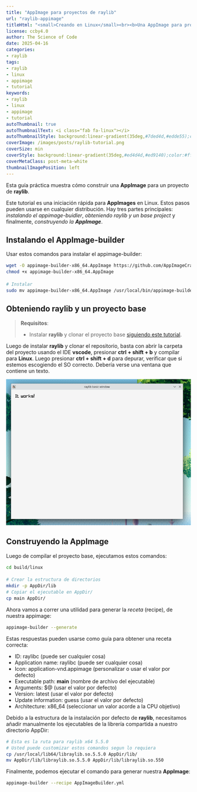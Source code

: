 ```yaml
---
title: "AppImage para proyectos de raylib"
url: "raylib-appimage"
titleHtml: "<small>Creando en Linux</small><br><b>Una AppImage para proyectos de raylib</b>"
license: ccby4.0
author: The Science of Code
date: 2025-04-16
categories:
- raylib
tags:
- raylib
- linux
- appimage
- tutorial
keywords:
- raylib
- linux
- appimage
- tutorial
autoThumbnail: true
autoThumbnailText: <i class="fab fa-linux"></i>
autoThumbnailStyle: background:linear-gradient(35deg,#7ded4d,#edde55);color:#000;
coverImage: /images/posts/raylib-tutorial.png
coverSize: min
coverStyle: background:linear-gradient(35deg,#ed4d4d,#ed9140);color:#fff
coverMetaClass: post-meta-white
thumbnailImagePosition: left
---
```


Esta guía práctica muestra cómo construir una **AppImage** para un proyecto de **raylib**.
<!--more-->

Este tutorial es una iniciación rápida para **AppImages** en Linux. Estos pasos pueden usarse en cualquier distribución. Hay tres partes principales: *instalando el appimage-buidler*, *obteniendo raylib y un base project* y finalmente, *construyendo la **AppImage***. 


## Instalando el AppImage-builder

Usar estos comandos para instalar el appimage-builder:

```sh
wget -O appimage-builder-x86_64.AppImage https://github.com/AppImageCrafters/appimage-builder/releases/download/v1.1.0/appimage-builder-1.1.0-x86_64.AppImage
chmod +x appimage-builder-x86_64.AppImage

# Instalar
sudo mv appimage-builder-x86_64.AppImage /usr/local/bin/appimage-builder
```

## Obteniendo raylib y un proyecto base

> **Requisitos**:
> * Instalar **raylib** y clonar el proyecto base [siguiendo este tutorial](/raylib-vscode-c-cpp-debug).

Luego de instalar **raylib** y clonar el repositorio, basta con abrir la carpeta del proyecto usando el IDE **vscode**, presionar **ctrl + shift + b** y compilar para **Linux**. Luego presionar **ctrl + shift + d** para depurar, verificar que si estemos escogiendo el SO correcto. Debería verse una ventana que contiene un texto.

![raylib tutorial vscode linux windows mac debug](/images/posts/raylib_tutorial.png)

## Construyendo la AppImage

Luego de compilar el proyecto base, ejecutamos estos comandos:

```sh
cd build/linux

# Crear la estructura de directorios
mkdir -p AppDir/lib
# Copiar el ejecutable en AppDir/
cp main AppDir/
```

Ahora vamos a correr una utilidad para generar la *receta* (recipe), de nuestra appimage:

```sh
appimage-builder --generate
```

Estas respuestas pueden usarse como guía para obtener una receta correcta:

* ID: raylibc (puede ser cualquier cosa)
* Application name: raylibc (puede ser cualquier cosa)
* Icon: application-vnd.appimage (personalizar o usar el valor por defecto)
* Executable path: **main** (nombre de archivo del ejecutable)
* Arguments: $@ (usar el valor por defecto)
* Version: latest (usar el valor por defecto)
* Update information: guess (usar el valor por defecto)
* Architecture: x86_64 (seleccionar un valor acorde a la CPU objetivo)

Debido a la estructura de la instalación por defecto de **raylib**, necesitamos añadir manualmente los ejecutables de la librería compartida a nuestro directorio AppDir:

```sh
# Esta es la ruta para raylib x64 5.5.0
# Usted puede customizar estos comandos segun lo requiera
cp /usr/local/lib64/libraylib.so.5.5.0 AppDir/lib/
mv AppDir/lib/libraylib.so.5.5.0 AppDir/lib/libraylib.so.550
```

Finalmente, podemos ejecutar el comando para generar nuestra **AppImage**:

```sh
appimage-builder --recipe AppImageBuilder.yml
```